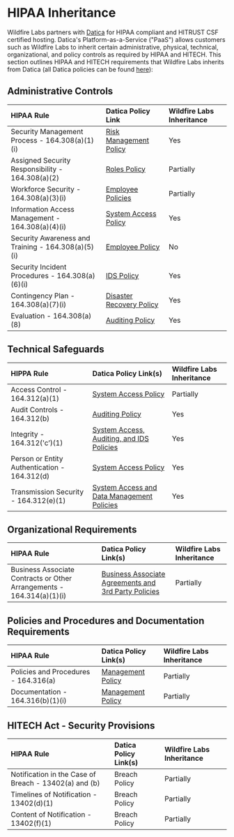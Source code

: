 # HIPAA Inheritance

Wildfire Labs partners with [Datica](https://datica.com/) for HIPAA compliant and HITRUST CSF certified hosting. Datica's Platform-as-a-Service \("PaaS"\) allows customers such as Wildfire Labs to inherit certain administrative, physical, technical, organizational, and policy controls as required by HIPAA and HITECH. This section outlines HIPAA and HITECH requirements that Wildfire Labs inherits from Datica \(all Datica policies can be found [here](https://policy.datica.com/)\):

## **Administrative Controls**

| HIPAA Rule | Datica Policy Link | Wildfire Labs Inheritance |
| :--- | :--- | :--- |
| Security Management Process - 164.308\(a\)\(1\)\(i\) | [Risk Management Policy](https://policy.datica.com/#4.-risk-management-policy)​ | Yes |
| Assigned Security Responsibility - 164.308\(a\)\(2\) | [Roles Policy](https://policy.datica.com/#5.-roles-policy)​ | Partially |
| Workforce Security - 164.308\(a\)\(3\)\(i\) | [Employee Policies](https://policy.datica.com/#19.-employees-policy)​ | Partially |
| Information Access Management - 164.308\(a\)\(4\)\(i\) | [System Access Policy](https://policy.datica.com/#7.-system-access-policy)​ | Yes |
| Security Awareness and Training - 164.308\(a\)\(5\)\(i\) | [Employee Policy](https://policy.datica.com/#19.-employees-policy)​ | No |
| Security Incident Procedures - 164.308\(a\)\(6\)\(i\) | [IDS Policy](https://policy.datica.com/#15.-ids-policy)​ | Yes |
| Contingency Plan - 164.308\(a\)\(7\)\(i\) | [Disaster Recovery Policy](https://policy.datica.com/#13.-disaster-recovery-policy)​ | Yes |
| Evaluation - 164.308\(a\)\(8\) | ​[Auditing Policy](https://policy.datica.com/#8.-auditing-policy)​ | Yes |

## Technical Safeguards

| HIPPA Rule | Datica Policy Link\(s\) | Wildfire Labs Inheritance |
| :--- | :--- | :--- |
| Access Control - 164.312\(a\)\(1\) | [System Access Policy](https://policy.datica.com/policies) | Partially |
| Audit Controls - 164.312\(b\) | [Auditing Policy](https://policy.datica.com/policies#auditing-logging-and-monitoring-policy) | Yes |
| Integrity - 164.312\('c’\)\(1\) | [System Access, Auditing, and IDS Policies](https://policy.datica.com/policies) | Yes |
| Person or Entity Authentication - 164.312\(d\) | [System Access Policy](https://policy.datica.com/policies) | Yes |
| Transmission Security - 164.312\(e\)\(1\) | [System Access and Data Management Policies](https://policy.datica.com/policies) | Yes |

## Organizational Requirements

| HIPAA Rule | Datica Policy Link\(s\) | Wildfire Labs Inheritance |
| :--- | :--- | :--- |
| Business Associate Contracts or Other Arrangements - 164.314\(a\)\(1\)\(i\) | [Business Associate Agreements and 3rd Party Policies](https://policy.datica.com/policies) | Partially |

## Policies and Procedures and Documentation Requirements

| HIPAA Rule | Datica Policy Link\(s\) | Wildfire Labs Inheritance |
| :--- | :--- | :--- |
| Policies and Procedures - 164.316\(a\) | [Management Policy](https://policy.datica.com/policies) | Partially |
| Documentation - 164.316\(b\)\(1\)\(i\) | [Management Policy](https://policy.datica.com/policies) | Partially |

## HITECH Act - Security Provisions

| HIPAA Rule | Datica Policy Link\(s\) | Wildfire Labs Inheritance |
| :--- | :--- | :--- |
| Notification in the Case of Breach - 13402\(a\) and \(b\) | Breach Policy | Partially |
| Timelines of Notification - 13402\(d\)\(1\) | Breach Policy | Partially |
| Content of Notification - 13402\(f\)\(1\) | Breach Policy | Partially |

